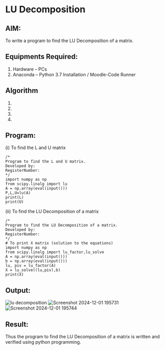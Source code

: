 # LU Decomposition 

## AIM:
To write a program to find the LU Decomposition of a matrix.

## Equipments Required:
1. Hardware – PCs
2. Anaconda – Python 3.7 Installation / Moodle-Code Runner

## Algorithm
1. 
2. 
3. 
4. 

## Program:
(i) To find the L and U matrix
```
/*
Program to find the L and U matrix.
Developed by: 
RegisterNumber: 
*/
import numpy as np
from scipy.linalg import lu
A = np.array(eval(input()))
P,L,U=lu(A)
print(L)
print(U)
```
(ii) To find the LU Decomposition of a matrix
```
/*
Program to find the LU Decomposition of a matrix.
Developed by: 
RegisterNumber: 
*/
# To print X matrix (solution to the equations)
import numpy as np
from scipy.linalg import lu_factor,lu_solve
A = np.array(eval(input()))
b = np.array(eval(input()))
lu, piv = lu_factor(A)
X = lu_solve((lu,piv),b)
print(X)
```

## Output:
![lu decomposition]()
![Screenshot 2024-12-01 195731](https://github.com/user-attachments/assets/efbb99d4-fdce-4d7e-8256-ac2918b8d142)
![Screenshot 2024-12-01 195744](https://github.com/user-attachments/assets/e08449c9-3467-4400-96ee-ad8e4939ee1f)


## Result:
Thus the program to find the LU Decomposition of a matrix is written and verified using python programming.

